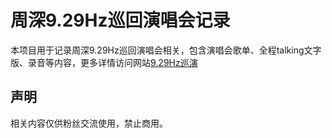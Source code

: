 # 周深9.29Hz巡回演唱会记录

本项目用于记录周深9.29Hz巡回演唱会相关，包含演唱会歌单、全程talking文字版、录音等内容，更多详情访问网站[9.29Hz巡演](https://929hz.com)

## 声明
相关内容仅供粉丝交流使用，禁止商用。
